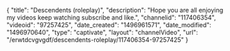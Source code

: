 {
    "title": "Descendents (roleplay)",
    "description": "Hope you are all enjoying my videos keep watching subscribe and like.",
    "channelid": "117406354",
    "videoid": "97257425",
    "date_created": "1496961571",
    "date_modified": "1496970640",
    "type": "captivate",
    "layout": "channelVideo",
    "url": "\/erwtdcvgvgdf\/descendents-roleplay\/117406354-97257425"
}